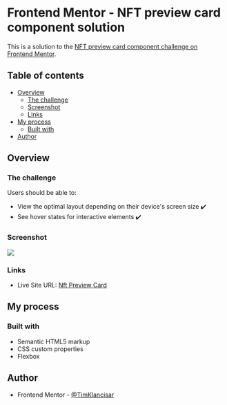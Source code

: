 # Frontend Mentor - NFT preview card component solution

This is a solution to the [NFT preview card component challenge on Frontend Mentor](https://www.frontendmentor.io/challenges/nft-preview-card-component-SbdUL_w0U).

## Table of contents

- [Overview](#overview)
  - [The challenge](#the-challenge)
  - [Screenshot](#screenshot)
  - [Links](#links)
- [My process](#my-process)
  - [Built with](#built-with)
- [Author](#author)

## Overview

### The challenge

Users should be able to:

- View the optimal layout depending on their device's screen size ✔️
- See hover states for interactive elements ✔️

### Screenshot

![](./screenshot.jpg)

### Links

- Live Site URL: [Nft Preview Card](https://fm1-nft-preview-card.netlify.app/)

## My process

### Built with

- Semantic HTML5 markup
- CSS custom properties
- Flexbox

## Author

- Frontend Mentor - [@TimKlancisar](https://www.frontendmentor.io/profile/TimKlancisar)